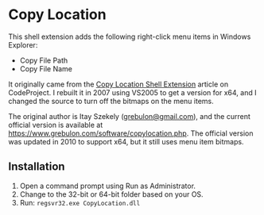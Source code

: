 # Copy Location
This shell extension adds the following right-click menu items in Windows Explorer:
* Copy File Path
* Copy File Name

It originally came from the [Copy Location Shell Extension](https://www.codeproject.com/Articles/460/Copy-Location-Shell-Extension) article on CodeProject. I rebuilt it in 2007 using VS2005 to get a version for x64, and I changed the source to turn off the bitmaps on the menu items.

The original author is Itay Szekely (grebulon@gmail.com), and the current official version is available at https://www.grebulon.com/software/copylocation.php. The official version was updated in 2010 to support x64, but it still uses menu item bitmaps.

## Installation
1. Open a command prompt using Run as Administrator.
1. Change to the 32-bit or 64-bit folder based on your OS.
1. Run: `regsvr32.exe CopyLocation.dll`